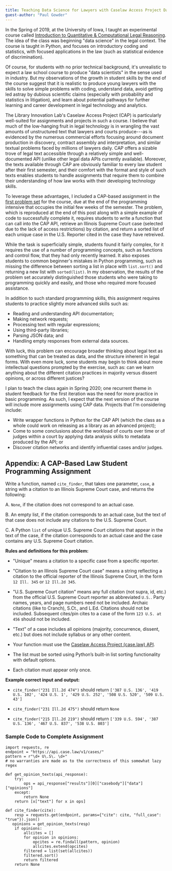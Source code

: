 ```yaml
---
title: Teaching Data Science for Lawyers with Caselaw Access Project Data
guest-author: "Paul Gowder"
---
```

In the Spring of 2019, at the University of Iowa, I taught an experimental course called [Introduction to Quantitative & Computational Legal Reasoning](https://sociologicalgobbledygook.com). The idea of the class was beginning "data science" in the legal context. The course is taught in Python, and focuses on introductory coding and statistics, with focused applications in the law (such as statistical evidence of discrimination). 

Of course, for students with no prior technical background, it's unrealistic to expect a law school course to produce "data scientists" in the sense used in industry. But my observations of the growth in student skills by the end of the course suggest that it is realistic to produce young lawyers with the skills to solve simple problems with coding, understand data, avoid getting led astray by dubious scientific claims (especially with probability and statistics in litigation), and learn about potential pathways for further learning and career development in legal technology and analytics.

The Library Innovation Lab's Caselaw Access Project (CAP) is particularly well-suited for assignments and projects in such a course. I believe that much of the low-hanging fruit in legal technology is in wrangling the vast amounts of unstructured text that lawyers and courts produce---as is evidenced by the numerous commercial efforts focusing around document production in discovery, contract assembly and interpretation, and similar textual problems faced by millions of lawyers daily. CAP offers a sizable trove of legal text accessible through a relatively simple and well-documented API (unlike other legal data APIs currently available). Moreover, the texts available through CAP are obviously familiar to every law student after their first semester, and their comfort with the format and style of such texts enables students to handle assignments that require them to combine their understanding of how law works with their developing technology skills. 

To leverage these advantages, I included a CAP-based assignment in the [first problem set](https://sociologicalgobbledygook.com/problem-set-1.html) for the course, due at the end of the programming intensive that occupies the initial few weeks of the semester. The problem, which is reproduced at the end of this post along with a simple example of code to successfully complete it, requires students to write a function that can call into the CAP API, retrieve an Illinois Supreme Court case (selected due to the lack of access restrictions) by citation, and return a sorted list of each unique case in the U.S. Reporter cited in the case they have retreived.

While the task is superficially simple, students found it fairly complex, for it requires the use of a number of programming concepts, such as functions and control flow, that they had only recently learned. It also exposes students to common beginner's mistakes in Python programming, such as missing the difference between sorting a list in place with `list.sort()` and returning a new list with `sorted(list)`. In my observation, the results of the problem set accurately distinguished those students who were taking to programming quickly and easily, and those who required more focused assistance. 

In addition to such standard programming skills, this assignment requires students to practice slightly more advanced skills such as: 

- Reading and understanding API documentation;
- Making network requests;
- Processing text with regular expressions;
- Using third-party libraries; 
- Parsing JSON data; and
- Handling empty responses from external data sources.

With luck, this problem can encourage broader thinking about legal text as something that can be treated as data, and the structure inherent in legal forms. With even more luck, some students may begin to think about more intellectual questions prompted by the exercise, such as: can we learn anything about the different citation practices in majority versus dissent opinions, or across different justices? 

I plan to teach the class again in Spring 2020; one recurrent theme in student feedback for the first iteration was the need for more practice in basic programming. As such, I expect that the next version of the course will include more assignments using CAP data. Projects that I'm considering include: 

- Write wrapper functions in Python for the CAP API (which the class as a whole could work on releasing as a library as an advanced project);
- Come to some conclusions about the workload of courts over time or of judges within a court by applying data analysis skills to metadata produced by the API; or
- Discover citation networks and identify influential cases and/or judges. 

## Appendix: A CAP-Based Law Student Programming Assignment

Write a function, named `cite_finder`, that takes one parameter, `case`, a string with a citation to an Illinois Supreme Court case, and returns the following: 

A.  `None`, if the citation does not correspond to an actual case.

B. An empty list, if the citation corresponds to an actual case, but the text of that case does not include any citations to the U.S. Supreme Court.

C.  A Python `list` of unique U.S. Supreme Court citations that appear in the text of the case, if the citation corresponds to an actual case and the case contains any U.S. Supreme Court citation.  

**Rules and definitions for this problem:**

- "Unique" means a citation to a specific case from a specific reporter. 

- "Citation to an Illinois Supreme Court case" means a string reflecting a citation to the official reporter of the Illinois Supreme Court, in the form `12 Ill. 345` or `12 Ill.2d 345`. 

- "U.S. Supreme Court citation" means any full citation (not supra, id, etc.) from the official U.S. Supreme Court reporter as abbreviated `U.S.`. Party names, years, and page numbers need not be included. Archaic citations (like to Cranch), S.Ct., and L.Ed. Citations should not be included. Subsequent cites/pin cites to a case of the form `123 U.S. at 456` should not be included.

- "Text" of a case includes all opinions (majority, concurrence, dissent, etc.) but does not include syllabus or any other content. 

- Your function must use the [Caselaw Access Project (case.law) API](https://case.law). 

- The list must be sorted using Python’s built-in list sorting functionality with default options.

- Each citation must appear only once.

**Example correct input and output:**

- `cite_finder("231 Ill.2d 474")` should return `['387 U.S. 136', '419 U.S. 102', '424 U.S. 1', '429 U.S. 252', '508 U.S. 520', '509 U.S. 43']`

- `cite_finder("231 Ill.2d 475")` should return `None`

- `cite_finder("215 Ill.2d 219")` should return `['339 U.S. 594', '387 U.S. 136', '467 U.S. 837', '538 U.S. 803']`

### Sample Code to Complete Assignment

```
import requests, re
endpoint = "https://api.case.law/v1/cases/"
pattern = r"\d+ U\.S\. \d+"
# no warranties are made as to the correctness of this somewhat lazy regex

def get_opinion_texts(api_response):
    try:
        ops = api_response["results"][0]["casebody"]["data"]["opinions"]
    except:
        return None
    return [x["text"] for x in ops]

def cite_finder(cite):
    resp = requests.get(endpoint, params={"cite": cite, "full_case": "true"}).json()
   opinions = get_opinion_texts(resp)
    if opinions:
        allcites = []
        for opinion in opinions:
            opcites = re.findall(pattern, opinion)
            allcites.extend(opcites)
        filtered = list(set(allcites))
        filtered.sort()
        return filtered
    return None
```

